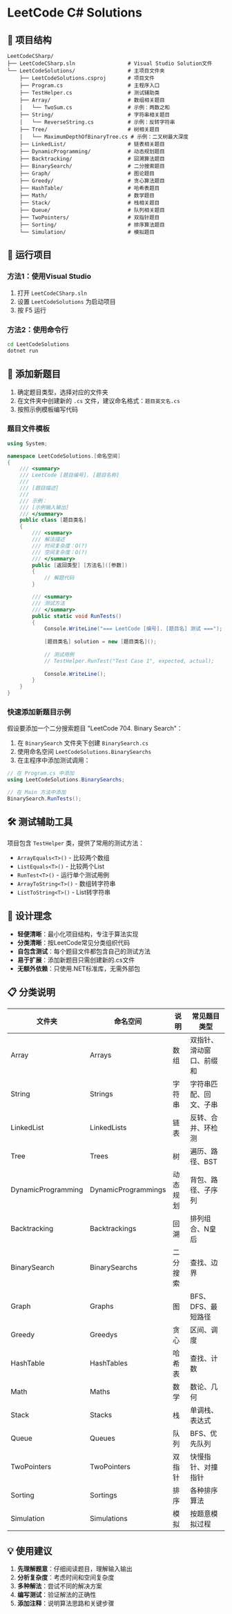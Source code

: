 # LeetCode C# Solutions

## 📁 项目结构

```
LeetCodeCSharp/
├── LeetCodeCSharp.sln                 # Visual Studio Solution文件
└── LeetCodeSolutions/                 # 主项目文件夹
    ├── LeetCodeSolutions.csproj       # 项目文件
    ├── Program.cs                     # 主程序入口
    ├── TestHelper.cs                  # 测试辅助类
    ├── Array/                         # 数组相关题目
    │   └── TwoSum.cs                  # 示例：两数之和
    ├── String/                        # 字符串相关题目
    │   └── ReverseString.cs           # 示例：反转字符串
    ├── Tree/                          # 树相关题目
    │   └── MaximumDepthOfBinaryTree.cs # 示例：二叉树最大深度
    ├── LinkedList/                    # 链表相关题目
    ├── DynamicProgramming/            # 动态规划题目
    ├── Backtracking/                  # 回溯算法题目
    ├── BinarySearch/                  # 二分搜索题目
    ├── Graph/                         # 图论题目
    ├── Greedy/                        # 贪心算法题目
    ├── HashTable/                     # 哈希表题目
    ├── Math/                          # 数学题目
    ├── Stack/                         # 栈相关题目
    ├── Queue/                         # 队列相关题目
    ├── TwoPointers/                   # 双指针题目
    ├── Sorting/                       # 排序算法题目
    └── Simulation/                    # 模拟题目
```

## 🚀 运行项目

### 方法1：使用Visual Studio
1. 打开 `LeetCodeCSharp.sln`
2. 设置 `LeetCodeSolutions` 为启动项目
3. 按 F5 运行

### 方法2：使用命令行
```bash
cd LeetCodeSolutions
dotnet run
```

## 📝 添加新题目

1. 确定题目类型，选择对应的文件夹
2. 在文件夹中创建新的 `.cs` 文件，建议命名格式：`题目英文名.cs`
3. 按照示例模板编写代码

### 题目文件模板

```csharp
using System;

namespace LeetCodeSolutions.[命名空间]
{
    /// <summary>
    /// LeetCode [题目编号]. [题目名称]
    /// 
    /// [题目描述]
    /// 
    /// 示例：
    /// [示例输入输出]
    /// </summary>
    public class [题目类名]
    {
        /// <summary>
        /// 解法描述
        /// 时间复杂度：O(?)
        /// 空间复杂度：O(?)
        /// </summary>
        public [返回类型] [方法名]([参数])
        {
            // 解题代码
        }

        /// <summary>
        /// 测试方法
        /// </summary>
        public static void RunTests()
        {
            Console.WriteLine("=== LeetCode [编号]. [题目名] 测试 ===");
            
            [题目类名] solution = new [题目类名]();
            
            // 测试用例
            // TestHelper.RunTest("Test Case 1", expected, actual);
            
            Console.WriteLine();
        }
    }
}
```

### 快速添加新题目示例

假设要添加一个二分搜索题目 "LeetCode 704. Binary Search"：

1. 在 `BinarySearch` 文件夹下创建 `BinarySearch.cs`
2. 使用命名空间 `LeetCodeSolutions.BinarySearchs`
3. 在主程序中添加测试调用：

```csharp
// 在 Program.cs 中添加
using LeetCodeSolutions.BinarySearchs;

// 在 Main 方法中添加
BinarySearch.RunTests();
```

## 🛠️ 测试辅助工具

项目包含 `TestHelper` 类，提供了常用的测试方法：

- `ArrayEquals<T>()` - 比较两个数组
- `ListEquals<T>()` - 比较两个List  
- `RunTest<T>()` - 运行单个测试用例
- `ArrayToString<T>()` - 数组转字符串
- `ListToString<T>()` - List转字符串

## 🎯 设计理念

- **轻便清晰**：最小化项目结构，专注于算法实现
- **分类清晰**：按LeetCode常见分类组织代码
- **自包含测试**：每个题目文件都包含自己的测试方法
- **易于扩展**：添加新题目只需创建新的.cs文件
- **无额外依赖**：只使用.NET标准库，无需外部包

## 📋 分类说明

| 文件夹 | 命名空间 | 说明 | 常见题目类型 |
|--------|----------|------|-------------|
| Array | Arrays | 数组 | 双指针、滑动窗口、前缀和 |
| String | Strings | 字符串 | 字符串匹配、回文、子串 |
| LinkedList | LinkedLists | 链表 | 反转、合并、环检测 |
| Tree | Trees | 树 | 遍历、路径、BST |
| DynamicProgramming | DynamicProgrammings | 动态规划 | 背包、路径、子序列 |
| Backtracking | Backtrackings | 回溯 | 排列组合、N皇后 |
| BinarySearch | BinarySearchs | 二分搜索 | 查找、边界 |
| Graph | Graphs | 图 | BFS、DFS、最短路径 |
| Greedy | Greedys | 贪心 | 区间、调度 |
| HashTable | HashTables | 哈希表 | 查找、计数 |
| Math | Maths | 数学 | 数论、几何 |
| Stack | Stacks | 栈 | 单调栈、表达式 |
| Queue | Queues | 队列 | BFS、优先队列 |
| TwoPointers | TwoPointers | 双指针 | 快慢指针、对撞指针 |
| Sorting | Sortings | 排序 | 各种排序算法 |
| Simulation | Simulations | 模拟 | 按题意模拟过程 |

## 💡 使用建议

1. **先理解题意**：仔细阅读题目，理解输入输出
2. **分析复杂度**：考虑时间和空间复杂度
3. **多种解法**：尝试不同的解决方案
4. **编写测试**：验证解法的正确性
5. **添加注释**：说明算法思路和关键步骤
